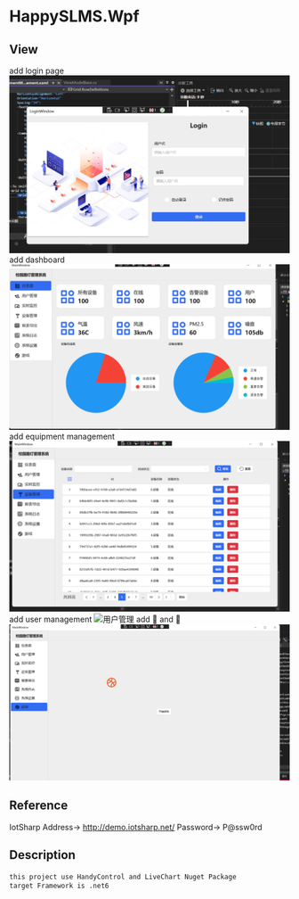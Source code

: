 # HappySLMS.Wpf

## View
add login page
![Login](https://github.com/2236721325/HappySLMS/blob/master/ScreenShot/Login.png)
add dashboard 
![仪表盘](https://github.com/2236721325/HappySLMS/blob/master/ScreenShot/仪表盘.png)
add equipment management 
![设备管理](https://github.com/2236721325/HappySLMS/blob/master/ScreenShot/设备管理.png)
add user management 
![用户管理](https://github.com/2236721325/HappySLMS/blob/master/ScreenShot/UserMangement.png)
add 🏀 and 🐔
![篮球和鸡🐔](https://github.com/2236721325/HappySLMS/blob/master/ScreenShot/Game.png)



## Reference
 IotSharp Address-> http://demo.iotsharp.net/
 Password-> P@ssw0rd

## Description
	this project use HandyControl and LiveChart Nuget Package
	target Framework is .net6